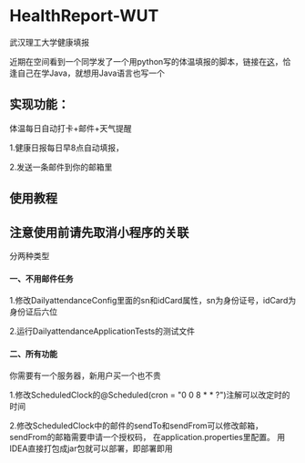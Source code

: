 # HealthReport-WUT
武汉理工大学健康填报

近期在空间看到一个同学发了一个用python写的体温填报的脚本，链接在[这](https://github.com/happy2h/Health-Report-WHUT)，恰逢自己在学Java，就想用Java语言也写一个

<h2>实现功能：</h2>
体温每日自动打卡+邮件+天气提醒
<p>1.健康日报每日早8点自动填报，
<p>2.发送一条邮件到你的邮箱里


<h2>使用教程</h2>
<h2>注意使用前请先取消小程序的关联</h2>
分两种类型
<h4>一、不用邮件任务</h4>
1.修改DailyattendanceConfig里面的sn和idCard属性，sn为身份证号，idCard为身份证后六位
<p>2.运行DailyattendanceApplicationTests的测试文件
<h4>二、所有功能</h4>
你需要有一个服务器，新用户买一个也不贵
<P>1.修改ScheduledClock的@Scheduled(cron = "0 0 8 * * ?")注解可以改定时的时间
<p>2.修改ScheduledClock中的邮件的sendTo和sendFrom可以修改邮箱，sendFrom的邮箱需要申请一个授权码，
在application.properties里配置。
 用IDEA直接打包成jar包就可以部署，即部署即用

